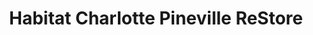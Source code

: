 ---
title: "Habitat Charlotte Pineville ReStore"
url: /pineville/habitat-charlotte-pineville-restore/
shop: Gebrauchtwaren
---